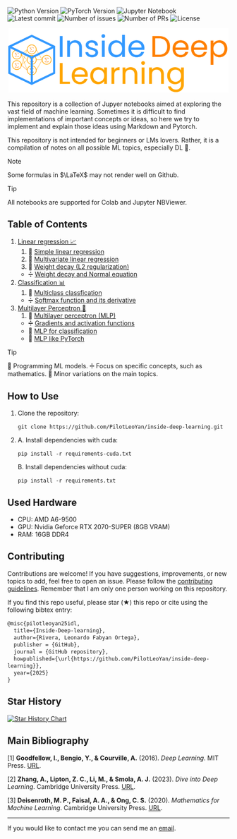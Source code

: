 ![Python Version](https://img.shields.io/badge/python-3.13.5-blue)
![PyTorch Version](https://img.shields.io/badge/pytorch-2.8.0+cu129-blue)
![Jupyter Notebook](https://img.shields.io/badge/Jupyter-Notebook-blue) <br>
![Latest commit](https://img.shields.io/github/last-commit/PilotLeoYan/inside-deep-learning)
![Number of issues](https://img.shields.io/github/issues/PilotLeoYan/inside-deep-learning?color=green)
![Number of PRs](https://img.shields.io/github/issues-pr/PilotLeoYan/inside-deep-learning?color=green)
![License](https://img.shields.io/badge/License-MIT-yellow)

<p align="center">
<picture>
   <source media="(prefers-color-scheme: dark)" srcset="images/inside-deep-learning-logo.png" width="500">
   <img alt="Inside Deep learning logo" src="images/inside-deep-learning-logo.png" width="500">
</picture>
</p>

This repository is a collection of Jupyer notebooks aimed at exploring the vast field of machine learning. Sometimes it is difficult to find implementations of important concepts or ideas, so here we try to implement and explain those ideas using Markdown and Pytorch. 

This repository is not intended for beginners or LMs lovers. Rather, it is a compilation of notes on all possible ML topics, especially DL 🧠.

> [!NOTE]
> Some formulas in $\LaTeX$ may not render well on Github.

> [!TIP]
> All notebooks are supported for Colab and Jupyter NBViewer.

## Table of Contents

1. [Linear regression 📈](1-linear-regression)
    1. 🤖 [Simple linear regression](1-linear-regression/1-1-simple-linear-regression.ipynb)
    2. 🤖 [Multivariate linear regression](1-linear-regression/1-2-multivariate-linear-regression.ipynb)
    3. 🤖 [Weight decay (L2 regularization)](1-linear-regression/1-3-weight-decay.ipynb)
    + ➗ [Weight decay and Normal equation](1-linear-regression/weight-decay-and-normal-equation.ipynb)
2. [Classification 📊](2-classification)
    1. 🤖 [Multiclass classfication](2-classification/2-1-multiclass-classification.ipynb)
    + ➗ [Softmax function and its derivative](2-classification/softmax-function-and-its-derivative.ipynb)
3. [Multilayer Perceptron 🧠](3-multilayer-perceptron)
    1. 🤖 [Multilayer perceptron (MLP)](3-multilayer-perceptron/3-1-mlp.ipynb)
    + ➗ [Gradients and activation functions](3-multilayer-perceptron/gradients-and-activation-functions.ipynb)
    + 🔵 [MLP for classification](3-multilayer-perceptron/mlp-for-classification.ipynb)
    + 🔵 [MLP like PyTorch](3-multilayer-perceptron/mlp-like-pytorch.ipynb)
  
> [!TIP]
> 🤖 Programming ML models.
> ➗ Focus on specific concepts, such as mathematics.
> 🔵 Minor variations on the main topics.

## How to Use

1. Clone the repository:
   ```
   git clone https://github.com/PilotLeoYan/inside-deep-learning.git
   ```
2.
   A. Install dependencies with cuda:
   ```
   pip install -r requirements-cuda.txt
   ```
   B. Install dependencies without cuda:
   ```
   pip install -r requirements.txt
   ```

## Used Hardware

* CPU: AMD A6-9500
* GPU: Nvidia Geforce RTX 2070-SUPER (8GB VRAM)
* RAM: 16GB DDR4

## Contributing

Contributions are welcome! If you have suggestions, improvements, or new topics to add, feel free to open an issue. Please follow the [contributing guidelines](CONTRIBUTING.md).
Remember that I am only one person working on this repository.

If you find this repo useful, please star (★) this repo or cite using the following bibtex entry:
```
@misc{pilotleoyan25idl,
  title={Inside-Deep-learning},
  author={Rivera, Leonardo Fabyan Ortega},
  publisher = {GitHub},
  journal = {GitHub repository},
  howpublished={\url{https://github.com/PilotLeoYan/inside-deep-learning}},
  year={2025}
}
```

## Star History

[![Star History Chart](https://api.star-history.com/svg?repos=PilotLeoYan/inside-deep-learning&type=Date)](https://www.star-history.com/#PilotLeoYan/inside-deep-learning&Date)

## Main Bibliography

<a id="1">[1]</a> 
**Goodfellow, I., Bengio, Y., & Courville, A.** (2016). *Deep Learning*. MIT Press. [URL](http://www.deeplearningbook.org).

<a id="2">[2]</a> 
**Zhang, A., Lipton, Z. C., Li, M., & Smola, A. J.** (2023). *Dive into Deep Learning*. Cambridge University Press. [URL](https://D2L.ai).

<a id="3">[3]</a> 
**Deisenroth, M. P., Faisal, A. A., & Ong, C. S.** (2020). *Mathematics for Machine Learning*. Cambridge University Press. [URL](https://mml-book.github.io/).

---

If you would like to contact me you can send me an [email](mailto:leofabyano@gmail.com).
